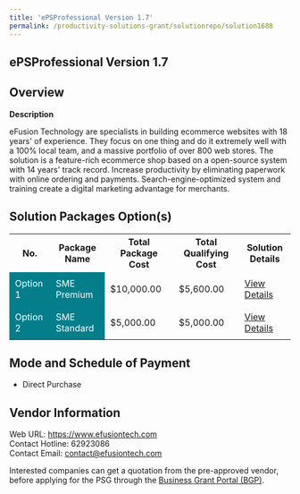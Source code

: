 ```yaml
---
title: 'ePSProfessional Version 1.7'
permalink: /productivity-solutions-grant/solutionrepo/solution1688
---
```


## ePSProfessional Version 1.7

## Overview

**Description**

eFusion Technology are specialists in building ecommerce websites with 18 years' of experience. They focus on one thing and do it extremely well with a 100% local team, and a massive portfolio of over 800 web stores. The solution is a feature-rich ecommerce shop based on a open-source system with 14 years' track record. Increase productivity by eliminating paperwork with online ordering and payments. Search-engine-optimized system and training create a digital marketing advantage for merchants.

## Solution Packages Option(s)

<table>
<tr>
<th><b>No.</b></th>
<th><b>Package Name</b></th>
<th><b>Total Package Cost</b></th>
<th><b>Total Qualifying Cost</b></th>
<th><b>Solution Details</b></th>
</tr>
<tr>
<td style='padding: 10px; background-color: #037E8A; color: #FFFFFF;'>Option 1</td>
<td style='padding: 10px; background-color: #037E8A; color: #FFFFFF;'>SME Premium</td>
<td style='padding: 10px;'>$10,000.00</td>
<td style='padding: 10px;'>$5,600.00</td>
<td style='padding: 10px;'><a href='/images/psg/Efusion_Technology_ePSProfessional_Ver1_7_Desensitised_Annex3_Part1.pdf' target='_blank'>View Details</a></td>
</tr>
<tr>
<td style='padding: 10px; background-color: #037E8A; color: #FFFFFF;'>Option 2</td>
<td style='padding: 10px; background-color: #037E8A; color: #FFFFFF;'>SME Standard</td>
<td style='padding: 10px;'>$5,000.00</td>
<td style='padding: 10px;'>$5,000.00</td>
<td style='padding: 10px;'><a href='/images/psg/Efusion_Technology_ePSProfessional_Ver1_7_Desensitised_Annex3_Part2.pdf' target='_blank'>View Details</a></td>
</tr>
</table>

## Mode and Schedule of Payment

 - Direct Purchase

## Vendor Information

 Web URL: https://www.efusiontech.com <br>Contact Hotline: 62923086 <br>Contact Email: contact@efusiontech.com <br>

Interested companies can get a quotation from the pre-approved vendor, before applying for the PSG through the <a href='https://www.businessgrants.gov.sg/' target='_blank' rel='noopener'>Business Grant Portal (BGP)</a>.

<script src="/jquery/resize-tables.js"></script>
